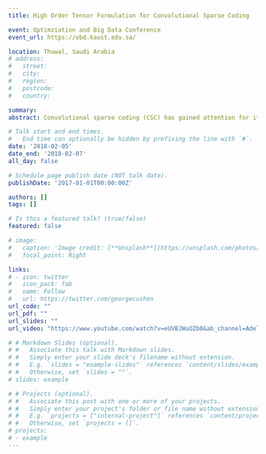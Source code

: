 ```yaml
---
title: High Order Tensor Formulation for Convolutional Sparse Coding

event: Optimziation and Big Data Conference
event_url: https://obd.kaust.edu.sa/

location: Thuwal, Saudi Arabia
# address:
#   street: 
#   city: 
#   region: 
#   postcode:
#   country: 

summary: 
abstract: Convolutional sparse coding (CSC) has gained attention for its successful role as a reconstruction and a classification tool in the computer vision and machine learning community. Current CSC methods can only reconstruct singlefeature 2D images independently. However, learning multidimensional dictionaries and sparse codes for the reconstruction of multi-dimensional data is very important, as it examines correlations among all the data jointly. This provides more capacity for the learned dictionaries to better reconstruct data. In this paper, we propose a generic and novel formulation for the CSC problem that can handle an arbitrary order tensor of data. Backed with experimental results, our proposed formulation can not only tackle applications that are not possible with standard CSC solvers, including colored video reconstruction (5D- tensors), but it also performs favorably in reconstruction with much fewer parameters as compared to naive extensions of standard CSC to multiple features/channels.

# Talk start and end times.
#   End time can optionally be hidden by prefixing the line with `#`.
date: '2018-02-05'
date_end: '2018-02-07'
all_day: false

# Schedule page publish date (NOT talk date).
publishDate: '2017-01-01T00:00:00Z'

authors: []
tags: []

# Is this a featured talk? (true/false)
featured: false

# image:
#   caption: 'Image credit: [**Unsplash**](https://unsplash.com/photos/bzdhc5b3Bxs)'
#   focal_point: Right

links:
# - icon: twitter
#   icon_pack: fab
#   name: Follow
#   url: https://twitter.com/georgecushen
url_code: ""
url_pdf: ""
url_slides: ""
url_video: "https://www.youtube.com/watch?v=eUVBJWuOZb0&ab_channel=AdelBibi"

# # Markdown Slides (optional).
# #   Associate this talk with Markdown slides.
# #   Simply enter your slide deck's filename without extension.
# #   E.g. `slides = "example-slides"` references `content/slides/example-slides.md`.
# #   Otherwise, set `slides = ""`.
# slides: example

# # Projects (optional).
# #   Associate this post with one or more of your projects.
# #   Simply enter your project's folder or file name without extension.
# #   E.g. `projects = ["internal-project"]` references `content/project/deep-learning/index.md`.
# #   Otherwise, set `projects = []`.
# projects:
# - example
---
```

